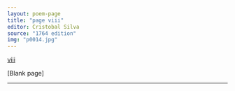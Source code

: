 ```yaml
---
layout: poem-page
title: "page viii"
editor: Cristobal Silva
source: "1764 edition"
img: "p0014.jpg"
---
```



[viii]({{site.baseurl}}/images/{{page.img}})

[Blank page]

---
